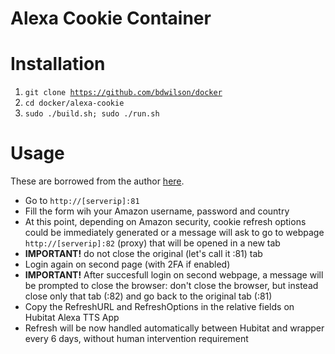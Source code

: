 # Alexa Cookie Container

# Installation

1. <code>git clone https://github.com/bdwilson/docker</code>
2. <code>cd docker/alexa-cookie</code>
3. <code>sudo ./build.sh; sudo ./run.sh</code>

# Usage
These are borrowed from the author [here](https://github.com/gabriele-v/hubitat/blob/master/AlexaCookieNodeJs/AlexaCookieNodeJs/README.md). 
- Go to ```http://[serverip]:81```
- Fill the form wih your Amazon username, password and country
- At this point, depending on Amazon security, cookie refresh options could be immediately generated or a message will ask to go to webpage ```http://[serverip]:82``` (proxy) that will be opened in a new tab
- **IMPORTANT!** do not close the original (let's call it :81) tab
- Login again on second page (with 2FA if enabled)
- **IMPORTANT!** After succesfull login on second webpage, a message will be prompted to close the browser: don't close the browser, but instead close only that tab (:82) and go back to the original tab (:81)
- Copy the RefreshURL and RefreshOptions in the relative fields on Hubitat Alexa TTS App
- Refresh will be now handled automatically between Hubitat and wrapper every 6 days, without human intervention requirement


